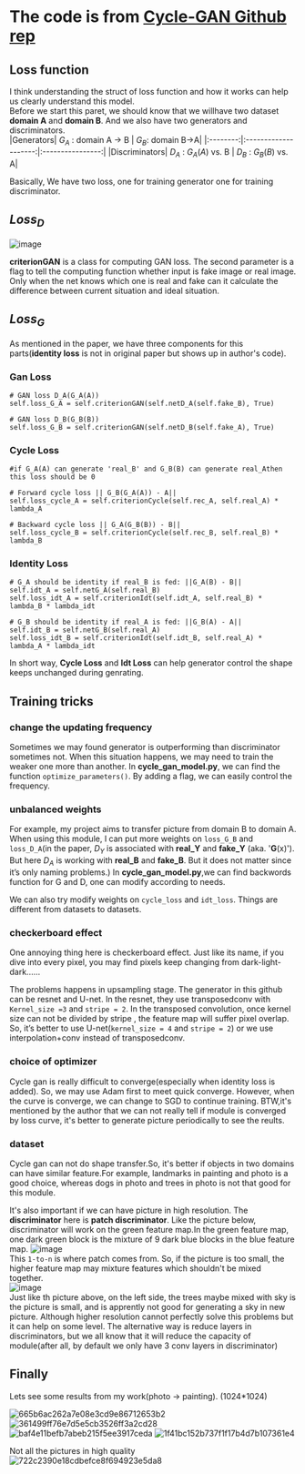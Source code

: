 # The code is from [Cycle-GAN Github rep](https://github.com/junyanz/pytorch-CycleGAN-and-pix2pix)

## Loss function

I think understanding the struct of loss function and how it works can help us clearly understand this model.   
Before we start this paret, we should know that we willhave two dataset **domain A** and **domain B**. And we also have two generators and discriminators.  
|Generators| $G_A$ : domain A -> B | $G_B$: domain B->A|
|:--------:|:--------------------:|:----------------:|
|Discriminators| $D_A$ : $G_A(A)$ vs. B | $D_B$ : $G_B(B)$ vs. A|

Basically, We have two loss, one for training generator one for training discriminator.
## $Loss_D$
![image](https://user-images.githubusercontent.com/89610539/177794231-e39df55a-95e0-4adb-9d76-0b79ca7fdbc4.png)

**criterionGAN** is a class for computing GAN loss. The second parameter is a flag to tell the computing function whether input is fake image or real image. Only when the net
knows which one is real and fake can it calculate the difference between current situation and ideal situation.

## $Loss_G$

As mentioned in the paper, we have three components for this parts(**identity loss** is not in original paper but shows up in author's code).

### Gan Loss

```
# GAN loss D_A(G_A(A))
self.loss_G_A = self.criterionGAN(self.netD_A(self.fake_B), True)

# GAN loss D_B(G_B(B))
self.loss_G_B = self.criterionGAN(self.netD_B(self.fake_A), True)
```
### Cycle Loss
```
#if G_A(A) can generate 'real_B' and G_B(B) can generate real_Athen this loss should be 0

# Forward cycle loss || G_B(G_A(A)) - A|| 
self.loss_cycle_A = self.criterionCycle(self.rec_A, self.real_A) * lambda_A

# Backward cycle loss || G_A(G_B(B)) - B||
self.loss_cycle_B = self.criterionCycle(self.rec_B, self.real_B) * lambda_B
```
### Identity Loss
```
# G_A should be identity if real_B is fed: ||G_A(B) - B||
self.idt_A = self.netG_A(self.real_B)
self.loss_idt_A = self.criterionIdt(self.idt_A, self.real_B) * lambda_B * lambda_idt

# G_B should be identity if real_A is fed: ||G_B(A) - A||
self.idt_B = self.netG_B(self.real_A)
self.loss_idt_B = self.criterionIdt(self.idt_B, self.real_A) * lambda_A * lambda_idt
```
In short way, **Cycle Loss** and **Idt Loss** can help generator control the shape keeps unchanged during genrating.

## Training tricks

### change the updating frequency

Sometimes we may found generator is outperforming than discriminator sometimes not. When this situation happens, we may need to train the weaker one more than another.
In **cycle_gan_model.py**, we can find the function `optimize_parameters()`. By adding a flag, we can easily control the frequency.

### unbalanced weights

For example, my project aims to transfer picture from domain B to domain A. When using this module, I can put more weights on `loss_G_B` and `loss_D_A`(in the paper, $D_Y$ is associated with **real_Y** and **fake_Y** (aka. '**G**(x)'). But here $D_A$ is working with **real_B** and **fake_B**. But it does not matter since it’s only naming problems.)
In **cycle_gan_model.py**,we can find backwords function for G and D, one can modify according to needs.

We can also try modify weights on `cycle_loss` and `idt_loss`. Things are different from datasets to datasets.

### checkerboard effect

One annoying thing here is checkerboard effect. Just like its name, if you dive into every pixel, you may find pixels keep changing from dark-light-dark......

The problems happens in upsampling stage.
The generator in this github can be resnet and U-net. In the resnet, they use transposedconv with
`Kernel_size =3` and `stripe = 2`. In the transposed convolution, once kernel size can not be divided by stripe , the feature map will suffer pixel overlap. So, it’s better to use U-net(`kernel_size = 4` and `stripe = 2`) or we use interpolation+conv instead of transposedconv.

### choice of optimizer

Cycle gan is really difficult to converge(especially when identity loss is added). So, we may use Adam first to meet quick converge. However, when the curve is converge,
we can change to SGD to continue training. BTW,it's mentioned by the author that we can not really tell if module is converged by loss curve, it's better to generate picture
periodically to see the reults.

### dataset

Cycle gan can not do shape transfer.So, it's better if objects in two domains can have similar feature.For example, landmarks in painting and photo is a good choice, whereas
dogs in photo and trees in photo is not that good for this module.

It's also important if we can have picture in high resolution. The **discriminator** here is **patch discriminator**. Like the picture below, discriminator will work
on the green feature map.In the green feature map, one dark green block is the mixture of 9 dark blue blocks in the blue feature map. 
![image](https://user-images.githubusercontent.com/89610539/177802451-975452ac-519c-4da4-b6ff-23e856ea69ce.png)  
This `1-to-n` is where patch comes from. So, if the picture is too small, the higher feature map may mixture features which shouldn't be mixed together.  
![image](https://user-images.githubusercontent.com/89610539/177803546-2d57ae3c-1868-44b3-a059-a7d39a7001b9.png)  
Just like th picture above, on the left side, the trees maybe mixed with sky is the picture is small, and is apprently not good for generating a sky in new picture. Although
higher resolution cannot perfectly solve this problems but it can help on some level. The alternative way is reduce layers in discriminators, but we all know that it will
reduce the capacity of module(after all, by default we only have 3 conv layers in discriminator)

## Finally

Lets see some results from my work(photo -> painting). (1024*1024)  

![665b6ac262a7e08e3cd9e86712653b2](https://user-images.githubusercontent.com/89610539/177804679-c8511436-746c-468a-98b9-2ef1e8eaad32.png)
![361499ff76e7d5e5cb3526ff3a2cd28](https://user-images.githubusercontent.com/89610539/177804739-f0331e80-5b0a-4e1a-bd62-4fb88f1b052f.png)
![baf4e11befb7abeb215f5ee3917ceda](https://user-images.githubusercontent.com/89610539/177804818-409003af-120b-4141-a5ab-edfa49e943d2.png)
![1f41bc152b737f1f17b4d7b107361e4](https://user-images.githubusercontent.com/89610539/177805585-667f25b6-f52f-4810-a970-36b6f8055d43.png)

Not all the pictures in high quality    
![722c2390e18cdbefce8f694923e5da8](https://user-images.githubusercontent.com/89610539/177805529-61cf650e-689e-4836-ab34-66b98362a053.png)
